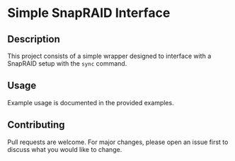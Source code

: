 # Simple SnapRAID Interface

## Description
This project consists of a simple wrapper designed to interface with a SnapRAID setup with the `sync` command. 

## Usage
Example usage is documented in the provided examples.

## Contributing
Pull requests are welcome. For major changes, please open an issue first to discuss what you would like to change.
